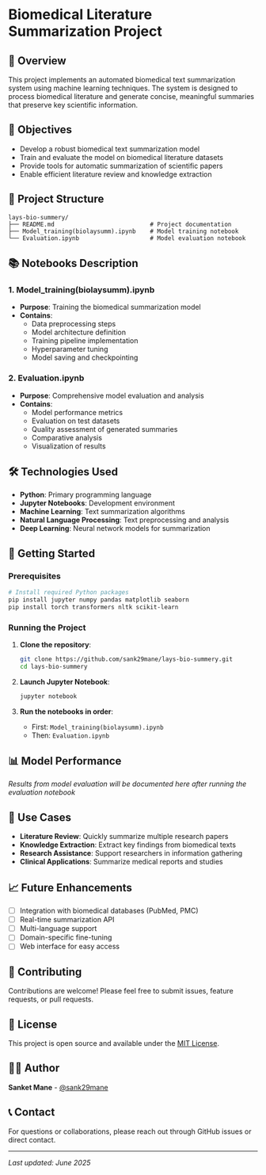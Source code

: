# Biomedical Literature Summarization Project

## 📖 Overview

This project implements an automated biomedical text summarization system using machine learning techniques. The system is designed to process biomedical literature and generate concise, meaningful summaries that preserve key scientific information.

## 🎯 Objectives

- Develop a robust biomedical text summarization model
- Train and evaluate the model on biomedical literature datasets
- Provide tools for automatic summarization of scientific papers
- Enable efficient literature review and knowledge extraction

## 📁 Project Structure

```
lays-bio-summery/
├── README.md                           # Project documentation
├── Model_training(biolaysumm).ipynb    # Model training notebook
└── Evaluation.ipynb                    # Model evaluation notebook
```

## 📚 Notebooks Description

### 1. Model_training(biolaysumm).ipynb
- **Purpose**: Training the biomedical summarization model
- **Contains**: 
  - Data preprocessing steps
  - Model architecture definition
  - Training pipeline implementation
  - Hyperparameter tuning
  - Model saving and checkpointing

### 2. Evaluation.ipynb
- **Purpose**: Comprehensive model evaluation and analysis
- **Contains**:
  - Model performance metrics
  - Evaluation on test datasets
  - Quality assessment of generated summaries
  - Comparative analysis
  - Visualization of results

## 🛠️ Technologies Used

- **Python**: Primary programming language
- **Jupyter Notebooks**: Development environment
- **Machine Learning**: Text summarization algorithms
- **Natural Language Processing**: Text preprocessing and analysis
- **Deep Learning**: Neural network models for summarization

## 🚀 Getting Started

### Prerequisites

```bash
# Install required Python packages
pip install jupyter numpy pandas matplotlib seaborn
pip install torch transformers nltk scikit-learn
```

### Running the Project

1. **Clone the repository**:
   ```bash
   git clone https://github.com/sank29mane/lays-bio-summery.git
   cd lays-bio-summery
   ```

2. **Launch Jupyter Notebook**:
   ```bash
   jupyter notebook
   ```

3. **Run the notebooks in order**:
   - First: `Model_training(biolaysumm).ipynb`
   - Then: `Evaluation.ipynb`

## 📊 Model Performance

*Results from model evaluation will be documented here after running the evaluation notebook*

## 🔬 Use Cases

- **Literature Review**: Quickly summarize multiple research papers
- **Knowledge Extraction**: Extract key findings from biomedical texts
- **Research Assistance**: Support researchers in information gathering
- **Clinical Applications**: Summarize medical reports and studies

## 📈 Future Enhancements

- [ ] Integration with biomedical databases (PubMed, PMC)
- [ ] Real-time summarization API
- [ ] Multi-language support
- [ ] Domain-specific fine-tuning
- [ ] Web interface for easy access

## 🤝 Contributing

Contributions are welcome! Please feel free to submit issues, feature requests, or pull requests.

## 📄 License

This project is open source and available under the [MIT License](LICENSE).

## 👨‍💻 Author

**Sanket Mane** - [@sank29mane](https://github.com/sank29mane)

## 📞 Contact

For questions or collaborations, please reach out through GitHub issues or direct contact.

---

*Last updated: June 2025*